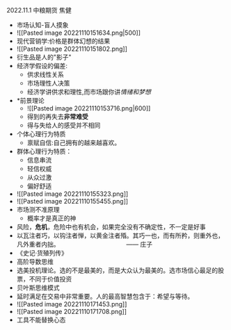 2022.11.1 
中粮期货 焦健

- 市场认知-盲人摸象
- ![[Pasted image 20221110151634.png|500]]
- 现代营销学:价格是群体幻想的结果
- ![[Pasted image 20221110151802.png]]
- 衍生品是人的"影子"
- 经济学假设的偏差:
	- 供求线性关系
	- 市场理性人决策
	- 经济学讲供求和理性,而市场跟你讲*情绪和梦想*
- *前景理论
	- ![[Pasted image 20221110153716.png|600]]
	- 得到的再失去**非常难受**
	- 得与失给人的感受并不相同
- 个体心理行为特质
	- 禀赋自信:自己拥有的越来越喜欢。
- 群体心理行为特质：
	- 信息串流
	- 轻信权威
	- 从众过激
	- 偏好舒适
-  ![[Pasted image 20221110155323.png]]
- ![[Pasted image 20221110155455.png]] 
- 市场测不准原理
	- 概率才是真正的神
- 风险，**危机**，危险中也有机会，如果完全没有不确定性，不一定是好事
-  以瓦注者巧，以钩注者惮，以黄金注者殙。其巧一也，而有所矜，则重外也，凡外重者内拙。                                       —— 庄子  
- 《史记·货殖列传》
- 高阶导数思维
- 选美投机理论。选的不是最美的，而是大众认为最美的。选市场信心最足的股票，不同于价值投资
- 贝叶斯思维模式
- 延时满足在交易中非常重要。人的最高智慧包含于：希望与等待。
- ![[Pasted image 20221110171453.png]]
- ![[Pasted image 20221110171708.png]]
- 工具不能替换心态